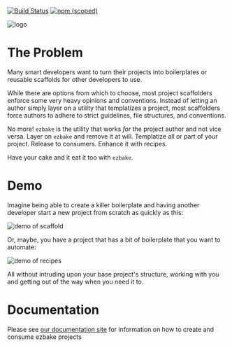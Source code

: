 [![Build Status](https://travis-ci.org/appirio-digital/ezbake.svg?branch=master)](https://travis-ci.org/appirio-digital/ezbake) [![npm (scoped)](https://img.shields.io/npm/v/@appirio/ezbake.svg?style=flat)]()

![logo](https://image.ibb.co/cVsukm/ezbake_logo.png)

# The Problem

Many smart developers want to turn their projects into boilerplates or reusable scaffolds for other developers to use.  

While there are options from which to choose, most project scaffolders enforce some very heavy opinions and conventions. Instead of letting an author simply layer on a utility that templatizes a project, most scaffolders force authors to adhere to strict guidelines, file structures, and conventions.

No more! `ezbake` is the utility that works _for_ the project author and not vice versa. Layer on `ezbake` and remove it at will.  Templatize all or part of your project.  Release to consumers.  Enhance it with recipes.

Have your cake and it eat it too with `ezbake`.

# Demo

Imagine being able to create a killer boilerplate and having another developer start a new project from scratch as quickly as this:

![demo of scaffold](https://media.giphy.com/media/3ov9jYm56sAXmT4aPK/giphy.gif)

Or, maybe, you have a project that has a bit of boilerplate that you want to automate:

![demo of recipes](https://media.giphy.com/media/xT9IgH5vl6mMc9AbN6/giphy.gif)

All without intruding upon your base project's structure, working with you and getting out of the way when you need it to.

# Documentation

Please see [our documentation site](https://appirio-digital.github.io/ezbake/) for information on how to create and consume ezbake projects
